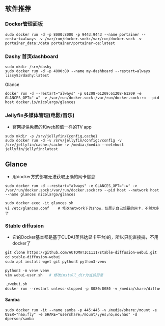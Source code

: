 ## 软件推荐

### Docker管理面板

```shell
sudo docker run -d -p 8000:8000 -p 9443:9443 --name portainer --restart=always -v /var/run/docker.sock:/var/run/docker.sock -v portainer_data:/data portainer/portainer-ce:latest
```

### Dashy 首页dashboard

```shell
sudo mkdir /srv/dashy
sudo docker run -d -p 4000:80 --name my-dashboard --restart=always lissy93/dashy:latest
```

Glance

```shell
docker run -d --restart="always" -p 61208-61209:61208-61209 -e GLANCES_OPT="-w" -v /var/run/docker.sock:/var/run/docker.sock:ro --pid host docker.io/nicolargo/glances
```

### Jellyfin多媒体管理(电影/音乐)

- 官网提供免费的和web颜值一样的TV app

```shell
sudo mkdir -p /srv/jellyfin/{config,cache}
sudo docker run -d -v /srv/jellyfin/config:/config -v /srv/jellyfin/cache:/cache -v /media:/media --net=host jellyfin/jellyfin:latest
```

## Glance

- 用docker方式部署无法获取正确的网卡信息

```shell
sudo docker run -d --restart="always" -e GLANCES_OPT="-w" -v /var/run/docker.sock:/var/run/docker.sock:ro --pid host --network host --name glances nicolargo/glances

sudo docker exec -it glances sh
vi /etc/glances.conf	# 修改network下的show，仅展示自己想要的网卡，不然太多了
```

### Stable diffusion

- 它的Docker基本都是基于CUDA(英伟达显卡平台)的，所以只能直接搞，不用docker了

```dockerfile
git clone https://github.com/AUTOMATIC1111/stable-diffusion-webui.git
cd stable-diffusion-webui
sudo apt install wget git python3 python3-venv

python3 -m venv venv
vim webui-user.sh	# 修改install_dir为当前目录

./webui.sh
docker run --restart unless-stopped -p 8080:8080 -v /media/share/diffusion-datadirextensions:/app/stable-diffusion-webui/extensions -v /media/share/diffusion-datadir/models:/app/stable-diffusion-webui/models -v /media/share/diffusion-datadir/outputs:/app/stable-diffusion-webui/outputs -v /media/share/diffusion-datadir/localizations:/app/stable-diffusion-webui/localizations --name stable-diffusion-webui -d universonic/stable-diffusion-webui
```

#### Samba

```shell
sudo docker run -it --name samba -p 445:445 -v /media/share:/mount -e USER="hao;fly" -e SHARE="usershare;/mount/;yes;no;no;hao" -d dperson/samba
```
